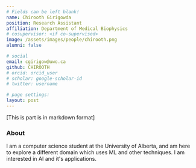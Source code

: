 ```yaml
---
# Fields can be left blank! 
name: Chirooth Girigowda
position: Research Assistant
affiliation: Department of Medical Biophysics
# cosupervisor: <if co-supervised>
image: /assets/images/people/chirooth.png
alumni: false

# social
email: cgirigow@uwo.ca
github: CHIROOTH
# orcid: orcid_user
# scholar: google-scholar-id
# twitter: username

# page settings:
layout: post
---
```


[This is part is in markdown format]

### About

I am a computer science student at the University of Alberta, and am here to explore a different domain which uses ML and other techniques. I am interested in AI and it's applications.